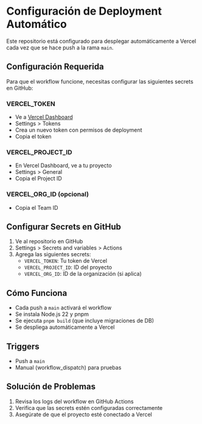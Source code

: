 Configuración de Deployment Automático
===========================================

Este repositorio está configurado para desplegar automáticamente a Vercel cada vez que se hace push a la rama `main`.

Configuración Requerida
------------------------

Para que el workflow funcione, necesitas configurar las siguientes secrets en GitHub:

### VERCEL_TOKEN

- Ve a [Vercel Dashboard](https://vercel.com/dashboard)
- Settings > Tokens
- Crea un nuevo token con permisos de deployment
- Copia el token

### VERCEL_PROJECT_ID

- En Vercel Dashboard, ve a tu proyecto
- Settings > General
- Copia el Project ID

### VERCEL_ORG_ID (opcional)

- Copia el Team ID

Configurar Secrets en GitHub
-----------------------------

1. Ve al repositorio en GitHub
2. Settings > Secrets and variables > Actions
3. Agrega las siguientes secrets:
   - `VERCEL_TOKEN`: Tu token de Vercel
   - `VERCEL_PROJECT_ID`: ID del proyecto
   - `VERCEL_ORG_ID`: ID de la organización (si aplica)

Cómo Funciona
-------------

- Cada push a `main` activará el workflow
- Se instala Node.js 22 y pnpm
- Se ejecuta `pnpm build` (que incluye migraciones de DB)
- Se despliega automáticamente a Vercel

Triggers
--------

- Push a `main`
- Manual (workflow_dispatch) para pruebas

Solución de Problemas
---------------------

1. Revisa los logs del workflow en GitHub Actions
2. Verifica que las secrets estén configuradas correctamente
3. Asegúrate de que el proyecto esté conectado a Vercel
